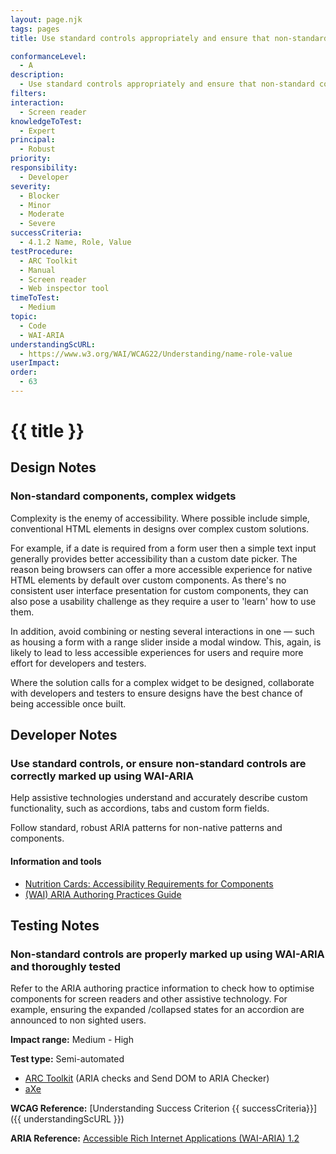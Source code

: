 ```yaml
---
layout: page.njk
tags: pages
title: Use standard controls appropriately and ensure that non-standard controls are properly marked up using WAI-ARIA and thoroughly tested

conformanceLevel:
  - A
description:
  - Use standard controls appropriately and ensure that non-standard controls are properly marked up using WAI-ARIA and thoroughly tested
filters:
interaction:
  - Screen reader
knowledgeToTest:
  - Expert
principal:
  - Robust
priority:
responsibility:
  - Developer
severity:
  - Blocker
  - Minor
  - Moderate
  - Severe
successCriteria:
  - 4.1.2 Name, Role, Value
testProcedure:
  - ARC Toolkit
  - Manual
  - Screen reader
  - Web inspector tool
timeToTest:
  - Medium
topic:
  - Code
  - WAI-ARIA
understandingScURL:
  - https://www.w3.org/WAI/WCAG22/Understanding/name-role-value
userImpact:
order:
  - 63
---
```


# {{ title }}

## Design Notes

### Non-standard components, complex widgets

Complexity is the enemy of accessibility. Where possible include simple, conventional HTML elements in designs over complex custom solutions.

For example, if a date is required from a form user then a simple text input generally provides better accessibility than a custom date picker. The reason being browsers can offer a more accessible experience for native HTML elements by default over custom components. As there's no consistent user interface presentation for custom components, they can also pose a usability challenge as they require a user to 'learn' how to use them.

In addition, avoid combining or nesting several interactions in one — such as housing a form with a range slider inside a modal window. This, again, is likely to lead to less accessible experiences for users and require more effort for developers and testers.

Where the solution calls for a complex widget to be designed, collaborate with developers and testers to ensure designs have the best chance of being accessible once built.

## Developer Notes

### Use standard controls, or ensure non-standard controls are correctly marked up using WAI-ARIA

Help assistive technologies understand and accurately describe custom functionality, such as accordions, tabs and custom form fields.

Follow standard, robust ARIA patterns for non-native patterns and components.

#### Information and tools

- [Nutrition Cards: Accessibility Requirements for Components](https://davatron5000.github.io/a11y-nutrition-cards/)
- [(WAI) ARIA Authoring Practices Guide](https://www.w3.org/WAI/ARIA/apg/)

## Testing Notes

### Non-standard controls are properly marked up using WAI-ARIA and thoroughly tested

Refer to the ARIA authoring practice information to check how to optimise components for screen readers and other assistive technology. For example, ensuring the expanded /collapsed states for an accordion are announced to non sighted users.

**Impact range:** Medium - High

**Test type:** Semi-automated

- [ARC Toolkit](https://www.paciellogroup.com/toolkit/) (ARIA checks and Send DOM to ARIA Checker)
- [aXe](https://www.deque.com/axe/)

**WCAG Reference:** [Understanding Success Criterion {{ successCriteria}}]({{ understandingScURL }})

**ARIA Reference:** [Accessible Rich Internet Applications (WAI-ARIA) 1.2](https://www.w3.org/TR/wai-aria-1.2/)